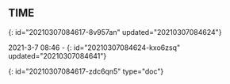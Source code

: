 ## TIME
{: id="20210307084617-8v957an" updated="20210307084624"}

2021-3-7 08:46 - 
{: id="20210307084624-kxo6zsq" updated="20210307084641"}


{: id="20210307084617-zdc6qn5" type="doc"}
